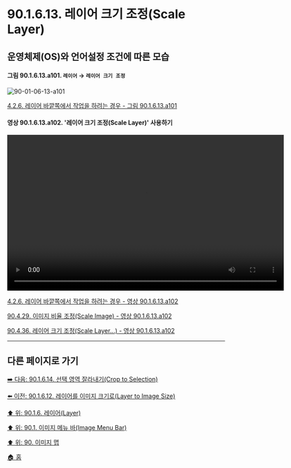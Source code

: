 # 90.1.6.13. 레이어 크기 조정(Scale Layer)
## 운영체제(OS)와 언어설정 조건에 따른 모습

<a id="90-01-06-13-a101"></a>

#### 그림 90.1.6.13.a101. `레이어` → `레이어 크기 조정`
![90-01-06-13-a101](https://github.com/wonder13662/gimp/assets/15767104/7a1b1caf-66a5-4806-b202-5dcffa19a8e8)

[4.2.6. 레이어 바깥쪽에서 작업을 하려는 경우 - 그림 90.1.6.13.a101](./04-02-06-you-are-trying-to-act-outside-the-layer.md#90-01-06-13-a101)

<a id="90-01-06-13-a102"></a>

#### 영상 90.1.6.13.a102. '레이어 크기 조정(Scale Layer)' 사용하기
<video controls="controls" width="640" height="360" environment="MacOS:Sonoma 14.2.1 GIMP 2.10.36" src="https://github.com/wonder13662/gimp/assets/15767104/8fe93a42-c805-4b1a-8b15-2d1765da17f4"></video>

[4.2.6. 레이어 바깥쪽에서 작업을 하려는 경우 - 영상 90.1.6.13.a102](./04-02-06-you-are-trying-to-act-outside-the-layer.md#90-01-06-13-a102)

[90.4.29. 이미지 비율 조정(Scale Image) - 영상 90.1.6.13.a102](./90-04-0029-scale_image.md#90-01-06-13-a102)

[90.4.36. 레이어 크기 조정(Scale Layer...) - 영상 90.1.6.13.a102](./90-04-0036-scale_layer.md#90-01-06-13-a102)

***

## 다른 페이지로 가기

[➡️ 다음: 90.1.6.14. 선택 영역 잘라내기(Crop to Selection)](./90-01-06-14-crop_to_selection.md)

[⬅️ 이전: 90.1.6.12. 레이어를 이미지 크기로(Layer to Image Size)](./90-01-06-12-layer_to_image_size.md)

[⬆️ 위: 90.1.6. 레이어(Layer)](./90-01-06-00-layer.md)

[⬆️ 위: 90.1. 이미지 메뉴 바(Image Menu Bar)](./90-01-00-image-menu-bar.md)

[⬆️ 위: 90. 이미지 맵](./90-00-image-map.md)

[🏠 홈](./00-home.md)
